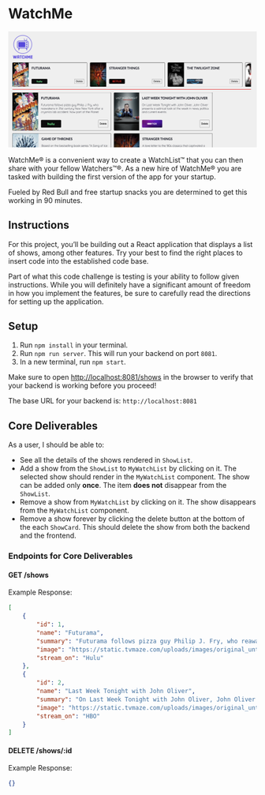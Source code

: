 # WatchMe

![WatchMe](./finished-project.png)

WatchMe® is a convenient way to create a WatchList™️ that you can then share with your fellow Watchers™️®. As a new hire of WatchMe® you are tasked with building the first version of the app for your startup.

Fueled by Red Bull and free startup snacks you are determined to get this working in 90 minutes.

## Instructions

For this project, you’ll be building out a React application that displays a
list of shows, among other features. Try your best to find the right
places to insert code into the established code base.

Part of what this code challenge is testing is your ability to follow given
instructions. While you will definitely have a significant amount of freedom in
how you implement the features, be sure to carefully read the directions for
setting up the application.

## Setup

1. Run `npm install` in your terminal.
2. Run `npm run server`. This will run your backend on port `8081`.
3. In a new terminal, run `npm start`.

Make sure to open [http://localhost:8081/shows](http://localhost:8081/shows) in
the browser to verify that your backend is working before you proceed!

The base URL for your backend is: `http://localhost:8081`

## Core Deliverables

As a user, I should be able to:

- See all the details of the shows rendered in `ShowList`.
- Add a show from the `ShowList` to `MyWatchList` by clicking on it. The selected show should render in the `MyWatchList` component. The show can be added only **once**. The item **does not** disappear from the `ShowList`.
- Remove a show from `MyWatchList` by clicking on it. The show disappears from the `MyWatchList` component.
- Remove a show forever by clicking the delete button at the bottom of the each `ShowCard`. This should delete the show from both the backend and the frontend.

### Endpoints for Core Deliverables

#### GET /shows

Example Response:

```json
[
    {
        "id": 1,
        "name": "Futurama",
        "summary": "Futurama follows pizza guy Philip J. Fry, who reawakens in 31st century New New York after a cryonics lab accident. Now part of the Planet Express delivery crew, Fry travels to the farthest reaches of the universe with his robot buddy Bender and cyclopsian love interest Leela, discovering freaky mutants, intergalactic conspiracies and other strange stuff.",
        "image": "https://static.tvmaze.com/uploads/images/original_untouched/4/11403.jpg",
        "stream_on": "Hulu"
    },
    {
        "id": 2,
        "name": "Last Week Tonight with John Oliver",
        "summary": "On Last Week Tonight with John Oliver, John Oliver presents a satirical look at the week in news, politics and current events.",
        "image": "https://static.tvmaze.com/uploads/images/original_untouched/392/980542.jpg",
        "stream_on": "HBO"
    }
]
```

#### DELETE /shows/:id

Example Response:

```json
{}
```

